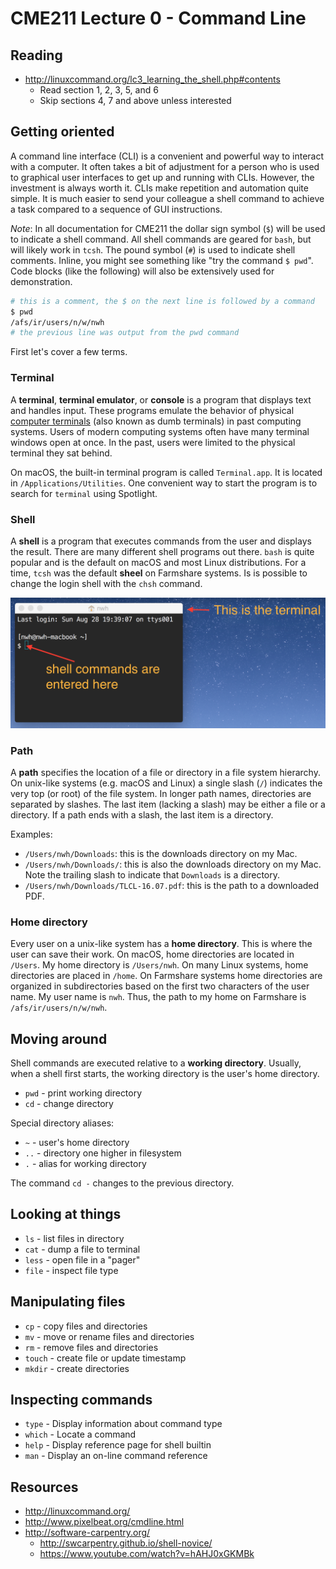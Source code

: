 # CME211 Lecture 0 - Command Line

## Reading

* <http://linuxcommand.org/lc3_learning_the_shell.php#contents>
  * Read section 1, 2, 3, 5, and 6
  * Skip sections 4, 7 and above unless interested

## Getting oriented

A command line interface (CLI) is a convenient and powerful way to interact with
a computer.  It often takes a bit of adjustment for a person who is used to
graphical user interfaces to get up and running with CLIs.  However, the
investment is always worth it.  CLIs make repetition and automation quite
simple.  It is much easier to send your colleague a shell command to achieve a
task compared to a sequence of GUI instructions.

*Note*: In all documentation for CME211 the dollar sign symbol (`$`) will be
used to indicate a shell command.  All shell commands are geared for `bash`,
but will likely work in `tcsh`.  The pound symbol (`#`) is used to indicate
shell comments.  Inline, you might see something like "try the command `$
pwd`".  Code blocks (like the following) will also be extensively used for
demonstration.

```sh
# this is a comment, the $ on the next line is followed by a command
$ pwd
/afs/ir/users/n/w/nwh
# the previous line was output from the pwd command
```

First let's cover a few terms.

### Terminal

A **terminal**, **terminal emulator**, or **console** is a program that displays
text and handles input.  These programs emulate the behavior of physical
[computer terminals](https://en.wikipedia.org/wiki/Computer_terminal) (also
known as dumb terminals) in past computing systems.  Users of modern computing
systems often have many terminal windows open at once.  In the past, users were
limited to the physical terminal they sat behind.

On macOS, the built-in terminal program is called `Terminal.app`.  It is located
in `/Applications/Utilities`.  One convenient way to start the program is to
search for `terminal` using Spotlight.

### Shell

A **shell** is a program that executes commands from the user and displays the
result.  There are many different shell programs out there.  `bash` is quite
popular and is the default on macOS and most Linux distributions.  For a time,
`tcsh` was the default **sheel** on Farmshare systems.  Is is possible to change
the login shell with the `chsh` command.

![fig](fig/terminal-shell.png)

### Path

A **path** specifies the location of a file or directory in a file system
hierarchy.  On unix-like systems (e.g. macOS and Linux) a single slash (`/`)
indicates the very top (or root) of the file system.  In longer path names,
directories are separated by slashes.  The last item (lacking a slash) may be
either a file or a directory.  If a path ends with a slash, the last item is a
directory.

Examples:

* `/Users/nwh/Downloads`: this is the downloads directory on my Mac.
* `/Users/nwh/Downloads/`: this is also the downloads directory on my Mac.  Note
  the trailing slash to indicate that `Downloads` is a directory.
* `/Users/nwh/Downloads/TLCL-16.07.pdf`: this is the path to a downloaded PDF.

### Home directory

Every user on a unix-like system has a **home directory**.  This is where the
user can save their work.  On macOS, home directories are located in `/Users`.
My home directory is `/Users/nwh`.  On many Linux systems, home directories are
placed in `/home`.  On Farmshare systems home directories are organized in
subdirectories based on the first two characters of the user name.  My user name
is `nwh`.  Thus, the path to my home on Farmshare is `/afs/ir/users/n/w/nwh`.

## Moving around

Shell commands are executed relative to a **working directory**.  Usually, when
a shell first starts, the working directory is the user's home directory.

* `pwd` - print working directory
* `cd` - change directory

Special directory aliases:

* `~` - user's home directory
* `..` - directory one higher in filesystem
* `.` - alias for working directory

The command `cd -` changes to the previous directory.

## Looking at things

* `ls` - list files in directory
* `cat` - dump a file to terminal
* `less` - open file in a "pager"
* `file` - inspect file type

## Manipulating files

* `cp` - copy files and directories
* `mv` - move or rename files and directories
* `rm` - remove files and directories
* `touch` - create file or update timestamp
* `mkdir` - create directories

## Inspecting commands

* `type` - Display information about command type
* `which` - Locate a command
* `help` - Display reference page for shell builtin
* `man` - Display an on-line command reference

## Resources

* <http://linuxcommand.org/>
* <http://www.pixelbeat.org/cmdline.html>
* <http://software-carpentry.org/>
  * <http://swcarpentry.github.io/shell-novice/>
  * <https://www.youtube.com/watch?v=hAHJ0xGKMBk>

